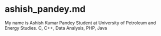 # ashish_pandey.md
My name is Ashish Kumar Pandey
Student at University of Petroleum and Energy Studies. C, C++, Data Analysis, PHP, Java
